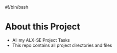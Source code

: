 #!/bin/bash
# About this Project
* All my ALX-SE Project Tasks
* This repo contains all project directories and files

